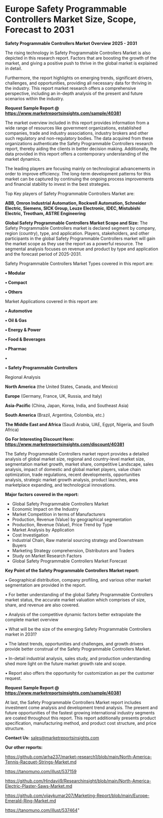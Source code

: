 # Europe Safety Programmable Controllers Market Size, Scope, Forecast to 2031

<Strong> Safety Programmable Controllers Market Overview 2025 - 2031</strong>

The rising technology in Safety Programmable Controllers Market is also depicted in this research report. Factors that are boosting the growth of the market, and giving a positive push to thrive in the global market is explained in detail.

Furthermore, the report highlights on emerging trends, significant drivers, challenges, and opportunities, providing all necessary data for thriving in the industry. This report market research offers a comprehensive perspective, including an in-depth analysis of the present and future scenarios within the industry.

<strong>Request Sample Report @ <a href=https://www.marketreportsinsights.com/sample/40381>https://www.marketreportsinsights.com/sample/40381</a></strong>

The market overview included in this report provides information from a wide range of resources like government organizations, established companies, trade and industry associations, industry brokers and other such regulatory and non-regulatory bodies. The data acquired from these organizations authenticate the Safety Programmable Controllers research report, thereby aiding the clients in better decision making. Additionally, the data provided in this report offers a contemporary understanding of the market dynamics.

The leading players are focusing mainly on technological advancements in order to improve efficiency. The long-term development patterns for this market can be captured by continuing the ongoing process improvements and financial stability to invest in the best strategies.

Top Key players of Safety Programmable Controllers Market are:

<strong>ABB, Omron Industrial Automation, Rockwell Automation, Schneider Electric, Siemens, SICK Group, Leuze Electronic, IDEC, Mistubishi Electric, Treotham, ASTRE Engineering</strong>

<strong><b>Global Safety Programmable Controllers Market Scope and Size:</b></strong>
The Safety Programmable Controllers market is declared segment by company, region (country), type, and application. Players, stakeholders, and other participants in the global Safety Programmable Controllers market will gain the market scope as they use the report as a powerful resource. The segmental analysis focuses on revenue and product by type and application and the forecast period of 2025-2031.

Safety Programmable Controllers Market Types covered in this report are:

<strong>•  Modular

•  Compact

•  Others</strong>

Market Applications covered in this report are:

<strong>•  Automotive

•  Oil & Gas

•  Energy & Power

•  Food & Beverages

•  Pharmac

•  

•  Safety Programmable Controllers</strong> 

Regional Analysis

<strong>North America</strong> (the United States, Canada, and Mexico)

<strong>Europe</strong> (Germany, France, UK, Russia, and Italy)

<strong>Asia-Pacific</strong> (China, Japan, Korea, India, and Southeast Asia)

<strong>South America</strong> (Brazil, Argentina, Colombia, etc.)

<strong>The Middle East and Africa</strong> (Saudi Arabia, UAE, Egypt, Nigeria, and South Africa)

<strong>Go For Interesting Discount Here: <a href=https://www.marketreportsinsights.com/discount/40381>https://www.marketreportsinsights.com/discount/40381</a></strong>

The Safety Programmable Controllers market report provides a detailed analysis of global market size, regional and country-level market size, segmentation market growth, market share, competitive Landscape, sales analysis, impact of domestic and global market players, value chain optimization, trade regulations, recent developments, opportunities analysis, strategic market growth analysis, product launches, area marketplace expanding, and technological innovations.

<strong><b>Major factors covered in the report:</b></strong>
<ul>
  <li>Global Safety Programmable Controllers Market </li>
  <li>Economic Impact on the Industry</li>
  <li>Market Competition in terms of Manufacturers</li>
  <li>Production, Revenue (Value) by geographical segmentation</li>
  <li>Production, Revenue (Value), Price Trend by Type</li>
  <li>Market Analysis by Application</li>
  <li>Cost Investigation</li>
  <li>Industrial Chain, Raw material sourcing strategy and Downstream Buyers</li>
  <li>Marketing Strategy comprehension, Distributors and Traders</li>
  <li>Study on Market Research Factors</li>
  <li>Global Safety Programmable Controllers Market Forecast</li>
</ul>

<strong><b>Key Point of the Safety Programmable Controllers Market report:</b></strong>

• Geographical distribution, company profiling, and various other market segmentation are provided in the report.

• For better understanding of the global Safety Programmable Controllers market status, the accurate market valuation which comprises of size, share, and revenue are also covered.

• Analysis of the competitive dynamic factors better extrapolate the complete market overview

• What will be the size of the emerging Safety Programmable Controllers market in 2031?

• The latest trends, opportunities and challenges, and growth drivers provide better construal of the Safety Programmable Controllers Market.

• In-detail industrial analysis, sales study, and production understanding shed more light on the future market growth rate and scope.

• Report also offers the opportunity for customization as per the customer request.

<strong>Request Sample Report @ <a href=https://www.marketreportsinsights.com/sample/40381>https://www.marketreportsinsights.com/sample/40381</a></strong>

At last, the Safety Programmable Controllers Market report includes investment come analysis and development trend analysis. The present and future opportunities of the fastest growing international industry segments are coated throughout this report. This report additionally presents product specification, manufacturing method, and product cost structure, and price structure.

<strong>Contact Us:</strong>
sales@marketreportsinsights.com

<strong>Our other reports:</strong>

<a href=https://github.com/arha237/market-research1/blob/main/North-America-Tennis-Racquet-Strings-Market.md>https://github.com/arha237/market-research1/blob/main/North-America-Tennis-Racquet-Strings-Market.md</a>

<a href=https://tanomuno.com/illust/537159>https://tanomuno.com/illust/537159</a>

<a href=https://github.com/Hindavii9/Researchinsight/blob/main/North-America-Electric-Plaster-Saws-Market.md>https://github.com/Hindavii9/Researchinsight/blob/main/North-America-Electric-Plaster-Saws-Market.md</a>

<a href=https://github.com/vijaykumar207/Marketing-Report/blob/main/Europe-Emerald-Ring-Market.md>https://github.com/vijaykumar207/Marketing-Report/blob/main/Europe-Emerald-Ring-Market.md</a>

<a href=https://tanomuno.com/illust/537464>https://tanomuno.com/illust/537464</a>"
